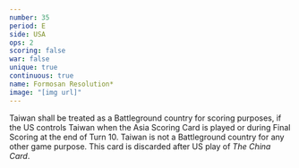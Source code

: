 ```yaml
---
number: 35
period: E
side: USA
ops: 2
scoring: false
war: false
unique: true
continuous: true
name: Formosan Resolution*
image: "[img url]"
---
```

Taiwan shall be treated as a Battleground country for scoring purposes, if the US controls Taiwan when the Asia Scoring Card is played or during Final Scoring at the end of Turn 10. Taiwan is not a Battleground country for any other game purpose. This card is discarded after US play of *The China Card*.
